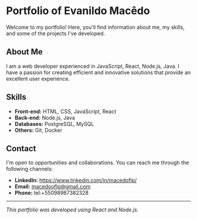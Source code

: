 # Portfolio of Evanildo Macêdo

Welcome to my portfolio! Here, you'll find information about me, my skills, and some of the projects I've developed.

## About Me

I am a web developer experienced in JavaScript, React, Node.js, Java. I have a passion for creating efficient and innovative solutions that provide an excellent user experience.

## Skills

- **Front-end:** HTML, CSS, JavaScript, React
- **Back-end:** Node.js, Java
- **Databases:** PostgreSQL, MySQL
- **Others:** Git, Docker

## Contact

I'm open to opportunities and collaborations. You can reach me through the following channels:

- **LinkedIn:** https://www.linkedin.com/in/macedoflp/
- **Email:** macedooflp@gmail.com
- **Phone:** tel:+55098987382328

---

*This portfolio was developed using  React and Node.js.*
